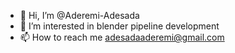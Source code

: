 - 👋 Hi, I’m @Aderemi-Adesada
- 👀 I’m interested in blender pipeline development
- 📫 How to reach me adesadaaderemi@gmail.com

<!---
Aderemi-Adesada/Aderemi-Adesada is a ✨ special ✨ repository because its `README.md` (this file) appears on your GitHub profile.
You can click the Preview link to take a look at your changes.
--->
